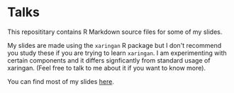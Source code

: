 
Talks
======

This reposititary contains R Markdown source files for some of my slides. 

My slides are made using the `xaringan` R package but I don't recommend you study these if you are trying to learn `xaringan`. I am experimenting with certain components and it differs signficantly from standard usage of xaringan. (Feel free to talk to me about it if you want to know more).

You can find most of my slides [here](https://emitanaka.github.io/#talks).
